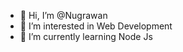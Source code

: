 - 👋 Hi, I’m @Nugrawan
- 👀 I’m interested in Web Development
- 🌱 I’m currently learning Node Js

<!---
Nugrawan/Nugrawan is a ✨ special ✨ repository because its `README.md` (this file) appears on your GitHub profile.
You can click the Preview link to take a look at your changes.
--->

